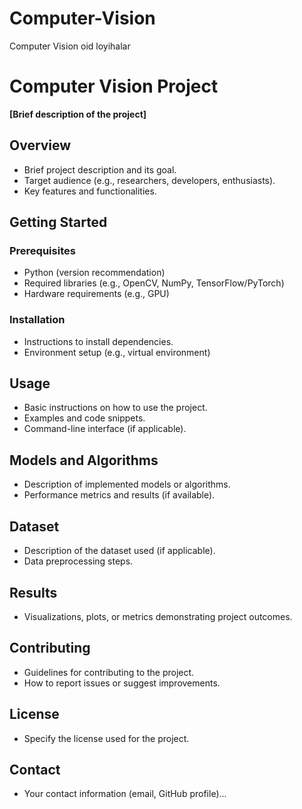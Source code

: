 # Computer-Vision
Computer Vision oid loyihalar

# Computer Vision Project

**[Brief description of the project]**

## Overview
* Brief project description and its goal.
* Target audience (e.g., researchers, developers, enthusiasts).
* Key features and functionalities.

## Getting Started
### Prerequisites
* Python (version recommendation)
* Required libraries (e.g., OpenCV, NumPy, TensorFlow/PyTorch)
* Hardware requirements (e.g., GPU)

### Installation
* Instructions to install dependencies.
* Environment setup (e.g., virtual environment)

## Usage
* Basic instructions on how to use the project.
* Examples and code snippets.
* Command-line interface (if applicable).

## Models and Algorithms
* Description of implemented models or algorithms.
* Performance metrics and results (if available).

## Dataset
* Description of the dataset used (if applicable).
* Data preprocessing steps.

## Results
* Visualizations, plots, or metrics demonstrating project outcomes.

## Contributing
* Guidelines for contributing to the project.
* How to report issues or suggest improvements.

## License
* Specify the license used for the project.

## Contact
* Your contact information (email, GitHub profile)...
